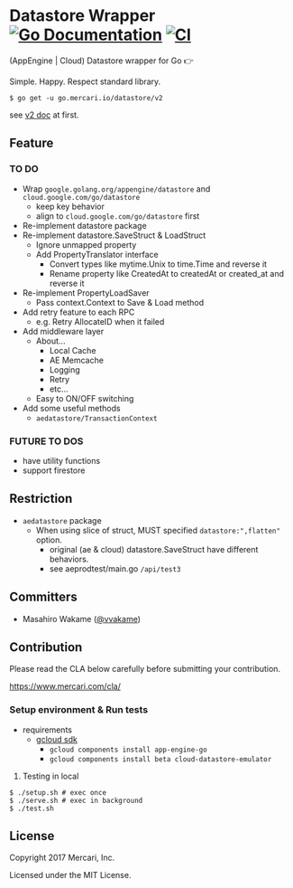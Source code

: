 # Datastore Wrapper [![Go Documentation](http://img.shields.io/badge/go-documentation-blue.svg?style=flat-square)][godoc] [![CI](https://github.com/mercari/datastore/actions/workflows/cicd.yml/badge.svg)](https://github.com/mercari/datastore/actions/workflows/cicd.yml)

[godoc]: https://pkg.go.dev/go.mercari.io/datastore/v2

(AppEngine | Cloud) Datastore wrapper for Go 👉

Simple.
Happy.
Respect standard library.

```
$ go get -u go.mercari.io/datastore/v2
```

see [v2 doc](https://pkg.go.dev/go.mercari.io/datastore/v2) at first.

## Feature

### TO DO

* Wrap `google.golang.org/appengine/datastore` and `cloud.google.com/go/datastore`
    * keep key behavior
    * align to `cloud.google.com/go/datastore` first
* Re-implement datastore package
* Re-implement datastore.SaveStruct & LoadStruct
    * Ignore unmapped property
    * Add PropertyTranslator interface
        * Convert types like mytime.Unix to time.Time and reverse it
        * Rename property like CreatedAt to createdAt or created_at and reverse it
* Re-implement PropertyLoadSaver
    * Pass context.Context to Save & Load method
* Add retry feature to each RPC
    * e.g. Retry AllocateID when it failed
* Add middleware layer
    * About...
        * Local Cache
        * AE Memcache
        * Logging
        * Retry
        * etc...
    * Easy to ON/OFF switching
* Add some useful methods
    * `aedatastore/TransactionContext`

### FUTURE TO DOS

* have utility functions
* support firestore

## Restriction

* `aedatastore` package
    * When using slice of struct, MUST specified `datastore:",flatten"` option.
        * original (ae & cloud) datastore.SaveStruct have different behaviors.
        * see aeprodtest/main.go `/api/test3`

## Committers

 * Masahiro Wakame ([@vvakame](https://github.com/vvakame))

## Contribution

Please read the CLA below carefully before submitting your contribution.

https://www.mercari.com/cla/

### Setup environment & Run tests

* requirements
    * [gcloud sdk](https://cloud.google.com/sdk/docs/quickstarts)
        * `gcloud components install app-engine-go`
        * `gcloud components install beta cloud-datastore-emulator`

1. Testing in local

```
$ ./setup.sh # exec once
$ ./serve.sh # exec in background
$ ./test.sh
```

## License

Copyright 2017 Mercari, Inc.

Licensed under the MIT License.
